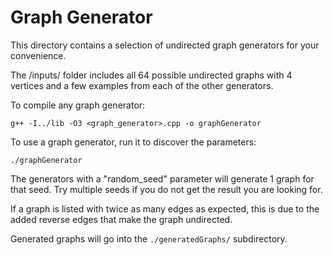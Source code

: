 # Graph Generator

This directory contains a selection of undirected graph generators for your convenience.

The /inputs/ folder includes all 64 possible undirected graphs with 4 vertices and a few examples from each of the other generators. 

To compile any graph generator: 

    g++ -I../lib -O3 <graph_generator>.cpp -o graphGenerator

To use a graph generator, run it to discover the parameters:

    ./graphGenerator

The generators with a "random_seed" parameter will generate 1 graph for that seed. Try multiple seeds if you do not get the result you are looking for.

If a graph is listed with twice as many edges as expected, this is due to the added reverse edges that make the graph undirected.

Generated graphs will go into the `./generatedGraphs/` subdirectory.
